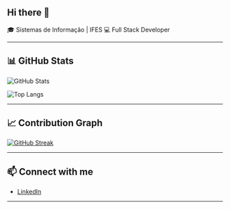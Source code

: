 ## Hi there 👋

🎓 Sistemas de Informação | IFES
💻 Full Stack Developer


---

## 📊 GitHub Stats
![GitHub Stats](https://github-readme-stats.vercel.app/api?username=larissabrangel&show_icons=true&theme=tokyonight)  

![Top Langs](https://github-readme-stats.vercel.app/api/top-langs/?username=larissabrangel&layout=compact&theme=tokyonight)

---

## 📈 Contribution Graph
[![GitHub Streak](https://streak-stats.demolab.com?user=larissabrangel&theme=tokyonight&hide_border=true)](https://git.io/streak-stats)

---

## 📫 Connect with me
- [LinkedIn](https://www.linkedin.com/in/larissa-rangel-637458250/)  

---

